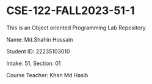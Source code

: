 # CSE-122-FALL2023-51-1
This is an Object oriented Programming Lab Repository

Name: Md.Shahin Hossain

Student ID: 22235103010

Intake: 51, Section: 01

Course Teacher: Khan Md Hasib
